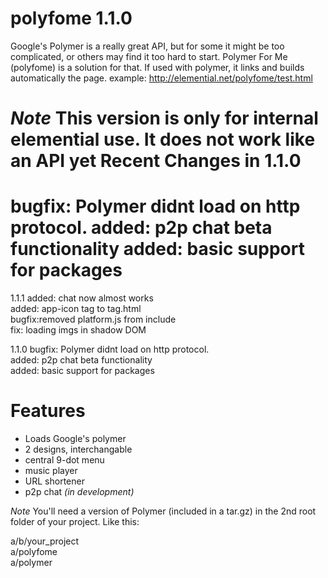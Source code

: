 polyfome 1.1.0
========
Google's Polymer is a really great API, but for some it might be too complicated, or others may find it too hard to start.
Polymer For Me (polyfome) is a solution for that. If used with polymer, it links and builds automatically the page.
example: http://elemential.net/polyfome/test.html

*Note* This version is only for internal elemential use. It does not work like an API yet
Recent Changes in 1.1.0
=

bugfix: Polymer didnt load on http protocol.
added: p2p chat beta functionality
added: basic support for packages
=======
1.1.1
added: chat now almost works  
added: app-icon tag to tag.html  
bugfix:removed platform.js from include  
fix: loading imgs in shadow DOM  

1.1.0
bugfix: Polymer didnt load on http protocol.  
added: p2p chat beta functionality  
added: basic support for packages  


Features
========
+ Loads Google's polymer
+ 2 designs, interchangable
+ central 9-dot menu
+ music player
+ URL shortener
+ p2p chat *(in development)*

*Note* You'll need a version of Polymer (included in a tar.gz) in the 2nd root folder of your project. Like this:

>
a/b/your_project  
a/polyfome  
a/polymer  
